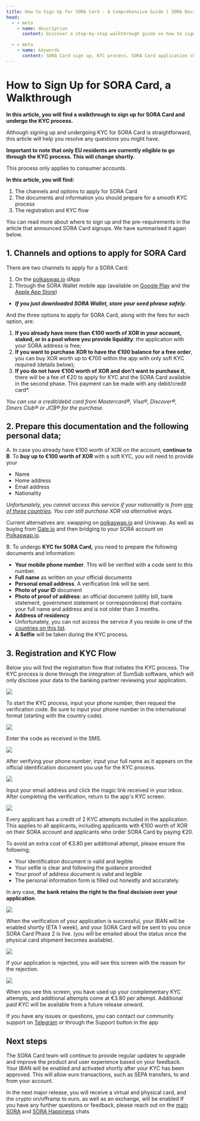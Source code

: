 ```yaml
---
title: How to Sign Up for SORA Card - A Comprehensive Guide | SORA Docs
head:
  - - meta
    - name: description
      content: Discover a step-by-step walkthrough guide on how to sign up for a SORA Card, undergo the KYC process, and ensure ease of mind. Learn about the channels, documentation, and seamless registration process.

  - - meta
    - name: keywords
      content: SORA Card sign up, KYC process, SORA Card application channels, required documents for SORA Card, registration and KYC flow, SORA Wallet mobile app, XOR purchase, seamless sign up process
---
```


# **How to Sign Up for SORA Card, a Walkthrough**

**In this article, you will find a walkthrough to sign up for SORA Card and undergo the KYC process.**

Although signing up and undergoing KYC for SORA Card is straightforward, this article will help you resolve any questions you might have.

**Important to note that only EU residents are currently eligible to go through the KYC process. This will change shortly.**

This process only applies to consumer accounts.

**In this article, you will find:**

1. The channels and options to apply for SORA Card
2. The documents and information you should prepare for a smooth KYC process
3. The registration and KYC flow

You can read more about where to sign up and the pre-requirements in the article that announced SORA Card signups. We have summarised it again below.

## 1. Channels and options to apply for SORA Card

There are two channels to apply for a SORA Card:

1. On the [polkaswap.io](http://polkaswap.io/) dApp
2. Through the SORA Wallet mobile app (available on [Google Play](https://play.google.com/store/apps/details?id=jp.co.soramitsu.sora&hl=en&gl=US&pli=1) and the [Apple App Store](https://play.google.com/store/apps/details?id=jp.co.soramitsu.sora&hl=en&gl=US&pli=1))
- ***If you just downloaded SORA Wallet, store your seed phrase safely.***

And the three options to apply for SORA Card, along with the fees for each option, are:

1. **If you already have more than €100 worth of XOR in your account, staked, or in a pool where you provide liquidity**: the application with your SORA address is free;
2. **If you want to purchase XOR to have the €100 balance for a free order**, you can buy XOR worth up to €700 within the app with only soft KYC required (details below);
3. **If you do not have €100 worth of XOR and don’t want to purchase it**, there will be a fee of €20 to apply for KYC and the SORA Card available in the second phase. This payment can be made with any debit/credit card*.

*You can use a credit/debit card from Mastercard®, Visa®, Discover®, Diners Club® or JCB® for the purchase.*

## 2. Prepare this documentation and the following personal data;

A. In case you already have €100 worth of XOR on the account, **continue to B**. To **buy up to €100 worth of XOR** with a soft KYC, you will need to provide your

- Name
- Home address
- Email address
- Nationality

*Unfortunately, you cannot access this service if your nationality is from [one of these countries](https://x1ex.com/en/countries). You can still purchase XOR via alternative ways.*

Current alternatives are: swapping on [polkaswap.io](http://polkaswap.io/) and Uniswap. As well as buying from [Gate.io](http://gate.io/) and then bridging to your SORA account on [Polkaswap.io](http://polkaswap.io/).

B. To undergo **KYC for SORA Card,** you need to prepare the following documents and information:

- **Your mobile phone number**. This will be verified with a code sent to this number.
- **Full name** as written on your official documents
- **Personal email address**. A verification link will be sent.
- **Photo of your ID** document
- **Photo of proof of address**: an official document (utility bill, bank statement, government statement or correspondence) that contains your full name and address and is not older than 3 months.
- **Address of residency**
- Unfortunately, you can not access the service if you reside in one of the [countries on this list](https://soracard.com/blacklist/).
- **A Selfie** will be taken during the KYC process.

## 3. Registration and KYC Flow

Below you will find the registration flow that initiates the KYC process.
The KYC process is done through the integration of SumSub software, which will only disclose your data to the banking partner reviewing your application.

![](/.gitbook/assets/sc-Details.png)

To start the KYC process, input your phone number, then request the verification code. Be sure to input your phone number in the international format (starting with the country code).

![](/.gitbook/assets/sc-Enter-Phone.png)

Enter the code as received in the SMS.

![](/.gitbook/assets/sc-Verify-Phone.png)

After verifying your phone number, input your full name as it appears on the official identification document you use for the KYC process.

![](/.gitbook/assets/sc-Enter-Name.png)

Input your email address and click the magic link received in your inbox. After completing the verification, return to the app's KYC screen.

![](/.gitbook/assets/sc-Enter-Email.png)

Every applicant has a credit of 2 KYC attempts included in the application. This applies to all applicants, including applicants with €100 worth of XOR on their SORA account and applicants who order SORA Card by paying €20.

To avoid an extra cost of €3.80 per additional attempt, please ensure the following;

- Your identification document is valid and legible
- Your selfie is clear and following the guidance provided
- Your proof of address document is valid and legible
- The personal information form is filled out honestly and accurately.

In any case, **the bank retains the right to the final decision over your application**.

![](/.gitbook/assets/sc-KYC-Summary.png)

When the verification of your application is successful, your IBAN will be enabled shortly (ETA 1 week), and your SORA Card will be sent to you once SORA Card Phase 2 is live. (you will be emailed about the status once the physical card shipment becomes available).

![](/.gitbook/assets/sc-Verification-successful.png)

If your application is rejected, you will see this screen with the reason for the rejection.

![](/.gitbook/assets/sc-Verification-rejected.png)

When you see this screen, you have used up your complementary KYC attempts, and additional attempts come at €3.80 per attempt. Additional paid KYC will be available from a future release onward.

If you have any issues or questions, you can contact our community support on [Telegram](https://t.me/SORAhappiness) or through the Support button in the app

## Next steps

The SORA Card team will continue to provide regular updates to upgrade and improve the product and user experience based on your feedback. Your IBAN will be enabled and activated shortly after your KYC has been approved. This will allow euro transactions, such as SEPA transfers, to and from your account.

In the next major release, you will receive a virtual and physical card, and the crypto on/offramp to euro, as well as an exchange, will be enabled If you have any further questions or feedback, please reach out on the [main SORA](https://t.me/sora_xor) and [SORA Happiness](https://t.me/SORAhappiness) chats
